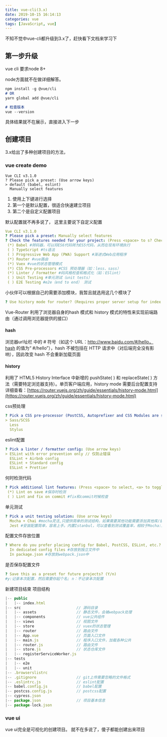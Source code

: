 ```yaml
---
title: vue-cli(3.x)
date: 2019-10-15 16:14:13
categories: vue
tags: [JavaScript, vue]
---
```


不知不觉中vue-cli都升级到3.x了，赶快看下文档来学习下

## 第一步升级

vue cli 要求node 8+

node方面就不在做详细解答。

```markdown
npm install -g @vue/cli
# OR
yarn global add @vue/cli

# 检查版本
vue --version
```

具体结果就不在展示，直接进入下一步

## 创建项目

3.x给出了多种创建项目的方法，

### vue create demo

```bath
Vue CLI v3.1.0
? Please pick a preset: (Use arrow keys)
> default (babel, eslint)
  Manually select features
```
1. 使用上下键进行选择
2. 第一个是默认配置，很适合快速建立项目
3. 第二个是自定义配置项目

默认配置就不再多说了，
这里主要说下自定义配置

```yml
Vue CLI v3.1.0
? Please pick a preset: Manually select features
? Check the features needed for your project: (Press <space> to s? Check the features needed for your project:
 (*) Babel #转码器，可以将ES6代码转为ES5代码，从而在现有环境执行
 ( ) TypeScript #ts语法
 ( ) Progressive Web App (PWA) Support #渐进式Web应用程序
 (*) Router #vue路由
 (*) Vuex #vue的状态管理模式
 (*) CSS Pre-processors #CSS 预处理器（如：less、sass）
 (*) Linter / Formatter #码风格检查和格式化（如：ESlint）
 ( ) Unit Testing #单元测试（unit tests）
 ( ) E2E Testing #e2e（end to end） 测试
```
小伙伴可以根据自己的需要添加模块，我暂且就选用这几个模块了


[comment]: # (vue-router配置)
```yml
? Use history mode for router? (Requires proper server setup for index fallback in production) (Y/n)
```
Vue-Router 利用了浏览器自身的hash 模式和 history 模式的特性来实现前端路由（通过调用浏览器提供的接口）
#### hash
浏览器url址栏 中的 # 符号（如这个 URL：http://www.baidu.com/#/hello，hash 的值为“ #/hello”），hash 不被包括在 HTTP 请求中（对后端完全没有影响），因此改变 hash 不会重新加载页面
#### history
利用了 HTML5 History Interface 中新增的 pushState( ) 和 replaceState( ) 方法（需要特定浏览器支持）。单页客户端应用，history mode 需要后台配置支持
详细查看：[https://router.vuejs.org/zh/guide/essentials/history-mode.html](https://router.vuejs.org/zh/guide/essentials/history-mode.html)



[comment]: # (css预处理)
css预处理
```yml
? Pick a CSS pre-processor (PostCSS, Autoprefixer and CSS Modules are supported by default): (Use arrow keys)
> Sass/SCSS
  Less
  Stylus
```


[comment]: # (eslint配置)
eslint配置
```yml
? Pick a linter / formatter config: (Use arrow keys)
> ESLint with error prevention only // 仅防止错误
  ESLint + Airbnb config
  ESLint + Standard config
  ESLint + Prettier
```

[comment]: # (eslint检测时间选择)
何时检测代码
```yml
? Pick additional lint features: (Press <space> to select, <a> to toggle all, <i> to invert selection)
 (*) Lint on save #保存时检测
 ( ) Lint and fix on commit #fix和commit时候检查
```


[comment]: # (单元测试)
单元测试
```yml
? Pick a unit testing solution: (Use arrow keys)
  Mocha + Chai #mocha灵活,只提供简单的测试结构，如果需要其他功能需要添加其他库/插件完成。必须在全局环境中安装
  Jest #安装配置简单，容易上手。内置Istanbul，可以查看到测试覆盖率，相较于Mocha:配置简洁、测试代码简洁、易于和babel集成、内置丰富的expect
```


[comment]: # (配置文件存放位置)
配置文件存放位置
```yml
? Where do you prefer placing config for Babel, PostCSS, ESLint, etc.? (Use arrow keys)
  In dedicated config files #存放到独立文件中
  In package.json #存放到webpack.json中
```

[comment]: # (是否保存配置文件)
是否保存配置文件
```yml
? Save this as a preset for future projects? (Y/n) 
#y:记录本次配置，然后需要你起个名; n：不记录本次配置
```

新建项目结束
项目结构
```js
|-- public                      
|   |-- index.html
|-- src                         // 源码目录
|   |-- assets                  // 静态文件，会被webpack处理
|   |-- components              // vue公共组件
|   |-- views                   // 视图文件
|   |-- store                   // vuex的状态管理
|   |-- router                  // 路由文件
|   |-- App.vue                 // 页面入口文件
|   |-- main.js                 // 程序入口文件，加载各种公共
|   |-- router.js               // 路由文件
|   |-- store.js                // 状态仓库文件
|   |-- registerServiceWorker.js
|-- tests
|   |-- e2e
|   |-- unit
|-- .browserslistrc
|-- .gitignore                  // git上传需要忽略的文件格式
|-- .eslintrc.js                // eslint配置
|-- babel.config.js             // babel配置
|-- postcss.config.js           // postcss配置
|-- cypress.json
|-- package.json                // 项目基本信息
|-- package-lock.json
```


### vue ui

vue ui完全是可视化的创建项目。
就不在多说了，傻子都能创建出来项目
